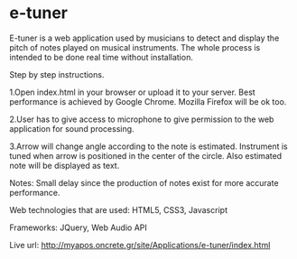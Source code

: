 e-tuner
=======

E-tuner is a web application used by musicians to detect and display the pitch of notes played on musical instruments.
The whole process is intended to be done real time without installation. 

Step by step instructions.

1.Open index.html in your browser or upload it to your server. Best performance is achieved by Google Chrome. Mozilla Firefox will be ok too.

2.User has to give access to microphone to give permission to the web application for sound processing.

3.Arrow will change angle according to the note is estimated. Instrument is tuned when arrow is positioned in the center 
of the circle. Also estimated note will be displayed as text.

Notes: Small delay since the production of notes exist for more accurate performance.

Web technologies that are used: HTML5, CSS3, Javascript

Frameworks: JQuery, Web Audio API


Live url: http://myapos.oncrete.gr/site/Applications/e-tuner/index.html
